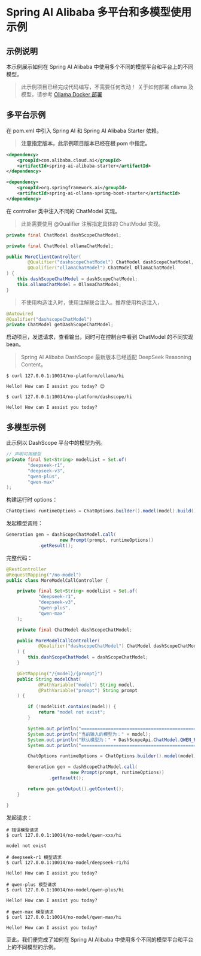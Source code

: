 # Spring AI Alibaba 多平台和多模型使用示例

## 示例说明

本示例展示如何在 Spring AI Alibaba 中使用多个不同的模型平台和平台上的不同模型。

> 此示例项目已经完成代码编写，不需要任何改动！
> 关于如何部署 ollama 及模型，请参考 [Ollama Docker 部署](../docker-compose/ollama/README.md)

## 多平台示例

在 pom.xml 中引入 Spring AI 和 Spring AI Alibaba Starter 依赖。

> **注意指定版本，此示例项目版本已经在根 pom 中指定。**

```xml
<dependency>
    <groupId>com.alibaba.cloud.ai</groupId>
    <artifactId>spring-ai-alibaba-starter</artifactId>
</dependency>

<dependency>
    <groupId>org.springframework.ai</groupId>
    <artifactId>spring-ai-ollama-spring-boot-starter</artifactId>
</dependency>
```

在 controller 类中注入不同的 ChatModel 实现。

> 此处需要使用 @Qualifier 注解指定具体的 ChatModel 实现。

```java
private final ChatModel dashScopeChatModel;

private final ChatModel ollamaChatModel;

public MoreClientController(
        @Qualifier("dashscopeChatModel") ChatModel dashScopeChatModel,
        @Qualifier("ollamaChatModel") ChatModel OllamaChatModel
) {
    this.dashScopeChatModel = dashScopeChatModel;
    this.ollamaChatModel = OllamaChatModel;
}
```

> 不使用构造注入时，使用注解联合注入。推荐使用构造注入，

```java
@Autowired
@Qualifier("dashscopeChatModel")
private ChatModel getDashScopeChatModel;
```

启动项目，发送请求，查看输出，同时可在控制台中看到 ChatModel 的不同实现 bean。

> Spring AI Alibaba DashScope 最新版本已经适配 DeepSeek Reasoning Content。

```shell
$ curl 127.0.0.1:10014/no-platform/ollama/hi

Hello! How can I assist you today? 😊

$ curl 127.0.0.1:10014/no-platform/dashscope/hi

Hello! How can I assist you today?
```

## 多模型示例

此示例以 DashScope 平台中的模型为例。

```java
// 声明可用模型
private final Set<String> modelList = Set.of(
        "deepseek-r1",
        "deepseek-v3",
        "qwen-plus",
        "qwen-max"
);
```

构建运行时 options：

```java
ChatOptions runtimeOptions = ChatOptions.builder().model(model).build();
```

发起模型调用：

```java
Generation gen = dashScopeChatModel.call(
                    new Prompt(prompt, runtimeOptions))
            .getResult();
```

完整代码：

```java
@RestController
@RequestMapping("/no-model")
public class MoreModelCallController {

	private final Set<String> modelList = Set.of(
			"deepseek-r1",
			"deepseek-v3",
			"qwen-plus",
			"qwen-max"
	);

	private final ChatModel dashScopeChatModel;

	public MoreModelCallController(
			@Qualifier("dashscopeChatModel") ChatModel dashScopeChatModel
	) {
		this.dashScopeChatModel = dashScopeChatModel;
	}

	@GetMapping("/{model}/{prompt}")
	public String modelChat(
			@PathVariable("model") String model,
			@PathVariable("prompt") String prompt
	) {

		if (!modelList.contains(model)) {
			return "model not exist";
		}

		System.out.println("===============================================");
		System.out.println("当前输入的模型为：" + model);
		System.out.println("默认模型为：" + DashScopeApi.ChatModel.QWEN_PLUS.getModel());
		System.out.println("===============================================");

		ChatOptions runtimeOptions = ChatOptions.builder().model(model).build();

		Generation gen = dashScopeChatModel.call(
						new Prompt(prompt, runtimeOptions))
				.getResult();

		return gen.getOutput().getContent();
	}

}
```

发起请求：

```shell
# 错误模型请求
$ curl 127.0.0.1:10014/no-model/qwen-xxx/hi

model not exist

# deepseek-r1 模型请求
$ curl 127.0.0.1:10014/no-model/deepseek-r1/hi

Hello! How can I assist you today?

# qwen-plus 模型请求
$ curl 127.0.0.1:10014/no-model/qwen-plus/hi

Hello! How can I assist you today?

# qwen-max 模型请求
$ curl 127.0.0.1:10014/no-model/qwen-max/hi

Hello! How can I assist you today?
```

至此，我们便完成了如何在 Spring AI Alibaba 中使用多个不同的模型平台和平台上的不同模型的示例。
